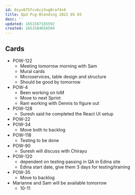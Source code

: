 ```yaml
---
id: 8syx875fcvbcz3vg0raf4s6
title: Dpd Pcg-Blending 2022 05 03
desc: ''
updated: 1651587165592
created: 1651584656504
---
```



## Cards
- POW-122
  - Meeting tomorrow morning with Sam
  - Mural cards
  - Microservices, table design and structure
  - Should be good by tomorrow
- POW-4
  - Been working on IoM
  - Move to next Sprint
  - Ram working with Dennis to figure out
- POW-128
  - Suresh said he completed the React UI setup
- POW-22
- POW-34
    - Move both to backlog
- POW-118
  - Testing to be done
- POW-90
  - Suresh will discuss with Chirayu
- POW-120
  - dependent on testing passing in QA in Edina site
  - Edina start date, give them 3 days for testing/training
- POW-35 
  - Move to backlog
- Marianne and Sam will be available tomorrow
  - 10-11 